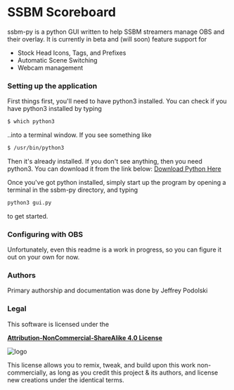 # SSBM Scoreboard
ssbm-py is a python GUI written to help SSBM streamers manage OBS and their overlay. It is currently in beta and (will soon) feature support for
  - Stock Head Icons, Tags, and Prefixes
  - Automatic Scene Switching 
  - Webcam management

### Setting up the application

First things first, you'll need to have python3 installed. You can check if you have python3 installed by typing 
```sh
$ which python3
```
..into a terminal window. If you see something like 
```sh
$ /usr/bin/python3
```
Then it's already installed. If you don't see anything, then you need python3. You can download it from the link below:
[Download Python Here](https://www.python.org/downloads/)

Once you've got python installed, simply start up the program by opening a terminal in the ssbm-py directory, and typing
```sh
python3 gui.py
```
to get started.

### Configuring with OBS

Unfortunately, even this readme is a work in progress, so you can figure it out on your own for now.

### Authors
Primary authorship and documentation was done by Jeffrey Podolski

### Legal
This software is licensed under the

[**Attribution-NonCommercial-ShareAlike 4.0 License**](https://creativecommons.org/licenses/by-nc-sa/4.0/)

![logo](https://licensebuttons.net/l/by-nc-sa/4.0/88x31.png)

This license allows you to remix, tweak, and build upon this work non-commercially, as long as you credit this project & its authors, and license new creations under the identical terms.




